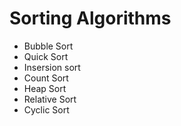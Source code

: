 # Sorting Algorithms

- Bubble Sort
- Quick Sort
- Insersion sort
- Count Sort
- Heap Sort
- Relative Sort
- Cyclic Sort